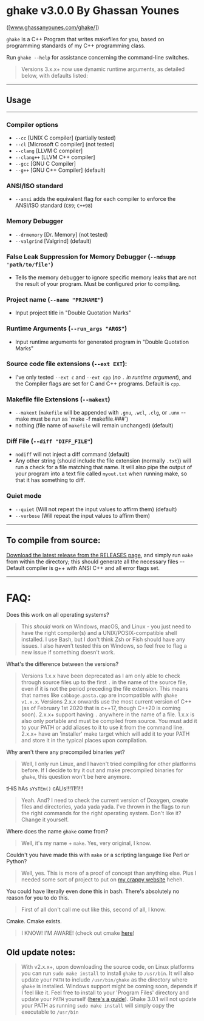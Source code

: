 # ghake v3.0.0 By Ghassan Younes 
([www.ghassanyounes.com/ghake/])

`ghake` is a C++ Program that writes makefiles for you, based on programming standards of my C++ programming class.

Run `ghake --help` for assistance concerning the command-line switches.

> Versions 3.x.x+ now use dynamic runtime arguments, as detailed below, with defaults listed: 
-------
## Usage 
-------
### Compiler options 
- `--cc`      [UNIX C compiler] (partially tested)
- `--cl`      [Microsoft C compiler] (not tested)
- `--clang`   [LLVM C compiler]
- `--clang++` [LLVM C++ compiler]
- `--gcc`     [GNU C Compiler]
- `--g++`     [GNU C++ Compiler] (default)

### ANSI/ISO standard 
- `--ansi` adds the equivalent flag for each compiler to enforce the ANSI/ISO standard (`C89`; `C++98`)

### Memory Debugger 
- `--drmemory` [Dr. Memory] (not tested)
- `--valgrind` [Valgrind] (default)

### False Leak Suppression for Memory Debugger (`--mdsupp 'path/to/file'`)
- Tells the memory debugger to ignore specific memory leaks that are not the result of your program. Must be configured prior to compiling.

### Project name (`--name "PRJNAME"`) 
- Input project title in "Double Quotation Marks"

### Runtime Arguments (`--run_args "ARGS"`) 
- Input runtime arguments for generated program in "Double Quotation Marks"

### Source code file extensions (`--ext EXT`): 
- I've only tested `--ext c` and `--ext cpp` (*no `.` in runtime argument*), and the Compiler flags are set for C and C++ programs. Default is `cpp`. 

### Makefile file Extensions (`--makext`)
- `--makext` (`makefile` will be appended with `.gnu`, `.wcl`, `.clg`, or `.unx`  -- make must be run as \`make -f makefile.###`\)
- nothing  (file name of `makefile` will remain unchanged) (default)

### Diff File (`--diff "DIFF_FILE"`) 
- `nodiff` will not inject a diff command (default)
- Any other string (should include the file extension (normally `.txt`)) will run a check for a file matching that name. It will also pipe the output of your program into a text file called `myout.txt` when running make, so that it has something to diff.

### Quiet mode 
- `--quiet`   (Will not repeat the input values to affirm them) (default)
- `--verbose` (Will repeat the input values to affirm them)
---

## To compile from source: 
[Download the latest release from the RELEASES page], and simply run `make` from within the directory; this should generate all the necessary files -- Default compiler is g++ with ANSI C++ and all error flags set.

---

# FAQ:

Does this work on all operating systems?
> This *should* work on Windows, macOS, and Linux - you just need to have the right compiler(s) and a UNIX/POSIX-compatible shell installed. I use Bash, but I don't think Zsh or Fish should have any issues. I also haven't tested this on Windows, so feel free to flag a new issue if something doesn't work.

What's the difference between the versions?
> Versions 1.x.x have been deprecated as I am only able to check through source files up to the first `.` in the name of the source file, even if it is not the period preceding the file extension. This means that names like `cabbage.pasta.cpp` are incompatible with `ghake v1.x.x`. Versions 2.x.x onwards use the most current version of C++ (as of February 1st 2020 that is c++17, though C++20 is coming soon). 2.x.x+ support having `.` anywhere in the name of a file. 
1.x.x is also only portable and must be compiled from source. You must add it to your PATH or add aliases to it to use it from the command line. 2.x.x+ have an 'installer' make target which will add it to your PATH and store it in the typical places upon compilation.

Why aren't there any precompiled binaries yet? 
> Well, I only run Linux, and I haven't tried compiling for other platforms before. If I decide to try it out and make precompiled binaries for `ghake`, this question won't be here anymore.

tHiS hAs `sYsTEm()` cALls!!!11!1!!!
> Yeah. And? I need to check the current version of Doxygen, create files and directories, yada yada yada. I've thrown in the flags to run the right commands for the right operating system. Don't like it? Change it yourself.

Where does the name `ghake` come from? 
> Well, it's my name + `make`. Yes, very original, I know.

Couldn't you have made this with `make` or a scripting language like Perl or Python?
> Well, yes. This is more of a proof of concept than anything else. Plus I needed some sort of project to put on [my crappy website] heheh.

You could have literally even done this in bash. There's absolutely no reason for you to do this.
> First of all don't call me out like this, second of all, I know.

Cmake. Cmake exists.
> I KNOW! I'M AWARE! (check out cmake [here])

## Old update notes:

> With v2.x.x+, upon downloading the source code, on Linux platforms you can run `sudo make install` to install `ghake` to  `/usr/bin`. It will also update your `PATH` to include `/usr/bin/ghake` as the directory where `ghake` is installed. Windows support might be coming soon, depends if I feel like it. Feel free to install to your 'Program Files' directory and update your `PATH` yourself ([here's a guide]). 
Ghake 3.0.1 will not update your PATH as running `sudo make install` will simply copy the executable to `/usr/bin`

[here's a guide]: https://www.howtogeek.com/118594/how-to-edit-your-system-path-for-easy-command-line-access/

[Download the latest release from the RELEASES page]: https://github.com/ghassanyounes/ghake/releases

[www.ghassanyounes.com/ghake/]: http://www.ghassanyounes.com/ghake

[my crappy website]: http://www.ghassanyounes.com

[here]: https://cmake.org/
